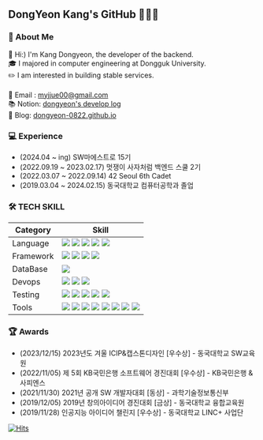 ## DongYeon Kang's GitHub 👩🏻‍💻


### :loudspeaker: About Me
🤗 Hi:) I'm Kang Dongyeon, the developer of the backend.<br/>
:mortar_board: I majored in computer engineering at Dongguk University. <br/>
:pencil2: I am interested in building stable services.
<br/>
<br/>
📧 Email : [myjjue00@gmail.com](mailto:adalovelace@mail.com) <br/>
📚 Notion: [dongyeon's develop log](https://dongyeon-0822.notion.site/s-0718446a7ad141bf864066b3153f11bb?pvs=4) <br/>
📝 Blog: [dongyeon-0822.github.io](https://dongyeon-0822.github.io/)


### :computer: Experience
- (2024.04 ~ ing) SW마에스트로 15기
- (2022.09.19 ~ 2023.02.17) 멋쟁이 사자처럼 백엔드 스쿨 2기
- (2022.03.07 ~ 2022.09.14) 42 Seoul 6th Cadet
- (2019.03.04 ~ 2024.02.15) 동국대학교 컴퓨터공학과 졸업

### 🛠 TECH SKILL
| Category | Skill |
| --- | --- |
| Language | <img src="https://img.shields.io/badge/C-A8B9CC?style=flat&logo=C&logoColor=fff"/>  <img src="https://img.shields.io/badge/C++-00599C?style=flat&logo=cplusplus&logoColor=fff"/> <img src="https://img.shields.io/badge/Java-1E8CBE?style=flat&logo=java&logoColor=fff"/> <img src="https://img.shields.io/badge/Javascript-F7DF1E?style=flat&logo=javascript&logoColor=fff"/> <img src="https://img.shields.io/badge/Python-3776AB?style=flat&logo=python&logoColor=fff"/> |
| Framework | <img src="https://img.shields.io/badge/Spring Boot-6DB33F?style=flat&logo=springboot&logoColor=fff"/> <img src="https://img.shields.io/badge/Firebase-FFCA28?style=flat&logo=firebase&logoColor=fff"/>  <img src="https://img.shields.io/badge/React-61DAFB?style=flat&logo=react&logoColor=fff"/>  <img src="https://img.shields.io/badge/React Native-09D3AC?style=flat&logo=react&logoColor=fff"/> |
| DataBase | <img src="https://img.shields.io/badge/MySQL-4479A1?style=flat&logo=mysql&logoColor=fff"/>  |
| Devops | <img src="https://img.shields.io/badge/AWS-232F3E?style=flat&logo=amazonaws&logoColor=fff"/> <img src="https://img.shields.io/badge/Docker-2496ED?style=flat&logo=docker&logoColor=fff"/> <img src="https://img.shields.io/badge/GitLab CI/CD-FC6D26?style=flat&logo=gitlab&logoColor=fff"/> |
| Testing | <img src="https://img.shields.io/badge/Junit-25A162?style=flat&logo=junit5&logoColor=fff"/> <img src="https://img.shields.io/badge/SonarQube-4E9BCD?style=flat&logo=sonarqube&logoColor=fff"/> <img src="https://img.shields.io/badge/Clover-47A141?style=flat&logo=clover&logoColor=fff"/> <img src="https://img.shields.io/badge/Mockito-005A2B?style=flat&logo=Mockito&logoColor=fff"/> <img src="https://img.shields.io/badge/Sikuli-67C52A?style=flat&logo=Sikuli&logoColor=fff"/> |
| Tools | <img src="https://img.shields.io/badge/Git-F05032?style=flat&logo=git&logoColor=fff"/> <img src="https://img.shields.io/badge/GitHub-181717?style=flat&logo=github&logoColor=fff"/> <img src="https://img.shields.io/badge/GitLab-FC6D26?style=flat&logo=gitlab&logoColor=fff"/> <img src="https://img.shields.io/badge/Notion-000000?style=flat&logo=notion&logoColor=fff"/> <img src="https://img.shields.io/badge/IntelliJ-000000?style=flat&logo=intellijidea&logoColor=fff"/> <img src="https://img.shields.io/badge/Pycharm-000000?style=flat&logo=pycharm&logoColor=fff"/> <img src="https://img.shields.io/badge/VScode-007ACC?style=flat&logo=visualstudiocode&logoColor=fff"/> <img src="https://img.shields.io/badge/Android Studio-3DDC84?style=flat&logo=androidstudio&logoColor=fff"/> |

### :trophy: Awards
- (2023/12/15) 2023년도 겨울 ICIP&캡스톤디자인 [우수상] - 동국대학교 SW교육원
- (2022/11/05) 제 5회 KB국민은행 소프트웨어 경진대회 [우수상] - KB국민은행 & 사피엔스
- (2021/11/30) 2021년 공개 SW 개발자대회 [동상] - 과학기술정보통신부
- (2019/12/05) 2019년 창의아이디어 경진대회 [금상] - 동국대학교 융합교육원
- (2019/11/28) 인공지능 아이디어 챌린지 [우수상] - 동국대학교 LINC+ 사업단 


[![Hits](https://hits.seeyoufarm.com/api/count/incr/badge.svg?url=https%3A%2F%2Fgithub.com%2Fgjbae1212%2Fhit-counter&count_bg=%23FFABFB&title_bg=%23580852&icon=&icon_color=%23F5C2FA&title=hits&edge_flat=false)](https://hits.seeyoufarm.com)
